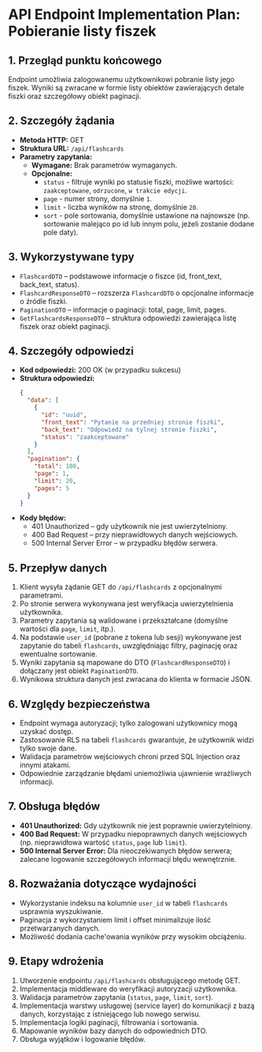 # API Endpoint Implementation Plan: Pobieranie listy fiszek

## 1. Przegląd punktu końcowego

Endpoint umożliwia zalogowanemu użytkownikowi pobranie listy jego fiszek. Wyniki są zwracane w formie listy obiektów zawierających detale fiszki oraz szczegółowy obiekt paginacji.

## 2. Szczegóły żądania

- **Metoda HTTP:** GET
- **Struktura URL:** `/api/flashcards`
- **Parametry zapytania:**
  - **Wymagane:** Brak parametrów wymaganych.
  - **Opcjonalne:**
    - `status` - filtruje wyniki po statusie fiszki, możliwe wartości: `zaakceptowane`, `odrzucone`, `w trakcie edycji`.
    - `page` - numer strony, domyślnie `1`.
    - `limit` - liczba wyników na stronę, domyślnie `20`.
    - `sort` - pole sortowania, domyślnie ustawione na najnowsze (np. sortowanie malejąco po id lub innym polu, jeżeli zostanie dodane pole daty).

## 3. Wykorzystywane typy

- `FlashcardDTO` – podstawowe informacje o fiszce (id, front_text, back_text, status).
- `FlashcardResponseDTO` – rozszerza `FlashcardDTO` o opcjonalne informacje o źródle fiszki.
- `PaginationDTO` – informacje o paginacji: total, page, limit, pages.
- `GetFlashcardsResponseDTO` – struktura odpowiedzi zawierająca listę fiszek oraz obiekt paginacji.

## 4. Szczegóły odpowiedzi

- **Kod odpowiedzi:** 200 OK (w przypadku sukcesu)
- **Struktura odpowiedzi:**
  ```json
  {
    "data": [
      {
        "id": "uuid",
        "front_text": "Pytanie na przedniej stronie fiszki",
        "back_text": "Odpowiedź na tylnej stronie fiszki",
        "status": "zaakceptowane"
      }
    ],
    "pagination": {
      "total": 100,
      "page": 1,
      "limit": 20,
      "pages": 5
    }
  }
  ```
- **Kody błędów:**
  - 401 Unauthorized – gdy użytkownik nie jest uwierzytelniony.
  - 400 Bad Request – przy nieprawidłowych danych wejściowych.
  - 500 Internal Server Error – w przypadku błędów serwera.

## 5. Przepływ danych

1. Klient wysyła żądanie GET do `/api/flashcards` z opcjonalnymi parametrami.
2. Po stronie serwera wykonywana jest weryfikacja uwierzytelnienia użytkownika.
3. Parametry zapytania są walidowane i przekształcane (domyślne wartości dla `page`, `limit`, itp.).
4. Na podstawie `user_id` (pobrane z tokena lub sesji) wykonywane jest zapytanie do tabeli `flashcards`, uwzględniając filtry, paginację oraz ewentualne sortowanie.
5. Wyniki zapytania są mapowane do DTO (`FlashcardResponseDTO`) i dołączany jest obiekt `PaginationDTO`.
6. Wynikowa struktura danych jest zwracana do klienta w formacie JSON.

## 6. Względy bezpieczeństwa

- Endpoint wymaga autoryzacji; tylko zalogowani użytkownicy mogą uzyskać dostęp.
- Zastosowanie RLS na tabeli `flashcards` gwarantuje, że użytkownik widzi tylko swoje dane.
- Walidacja parametrów wejściowych chroni przed SQL Injection oraz innymi atakami.
- Odpowiednie zarządzanie błędami uniemożliwia ujawnienie wrażliwych informacji.

## 7. Obsługa błędów

- **401 Unauthorized:** Gdy użytkownik nie jest poprawnie uwierzytelniony.
- **400 Bad Request:** W przypadku niepoprawnych danych wejściowych (np. nieprawidłowa wartość `status`, `page` lub `limit`).
- **500 Internal Server Error:** Dla nieoczekiwanych błędów serwera; zalecane logowanie szczegółowych informacji błędu wewnętrznie.

## 8. Rozważania dotyczące wydajności

- Wykorzystanie indeksu na kolumnie `user_id` w tabeli `flashcards` usprawnia wyszukiwanie.
- Paginacja z wykorzystaniem limit i offset minimalizuje ilość przetwarzanych danych.
- Możliwość dodania cache'owania wyników przy wysokim obciążeniu.

## 9. Etapy wdrożenia

1. Utworzenie endpointu `/api/flashcards` obsługującego metodę GET.
2. Implementacja middleware do weryfikacji autoryzacji użytkownika.
3. Walidacja parametrów zapytania (`status`, `page`, `limit`, `sort`).
4. Implementacja warstwy usługowej (service layer) do komunikacji z bazą danych, korzystając z istniejącego lub nowego serwisu.
5. Implementacja logiki paginacji, filtrowania i sortowania.
6. Mapowanie wyników bazy danych do odpowiednich DTO.
7. Obsługa wyjątków i logowanie błędów.
